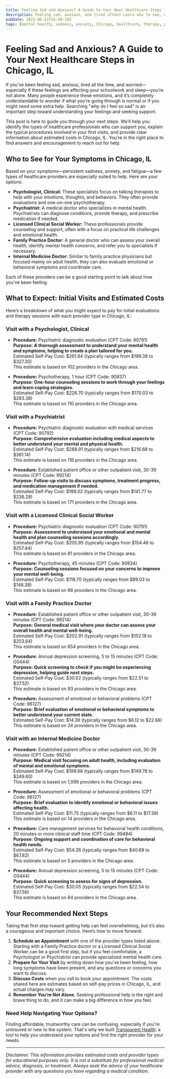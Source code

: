 ```yaml
---
title: Feeling Sad and Anxious? A Guide to Your Next Healthcare Steps in Chicago, IL  
description: Feeling sad, anxious, and tired often? Learn who to see, what visits cost, and how to take your next steps in Chicago, IL.  
pubDate: 2025-06-11T16:40:19Z
tags: [mental health, sadness, anxiety, Chicago, healthcare, therapy, psychiatry, counseling]  
---
```


# Feeling Sad and Anxious? A Guide to Your Next Healthcare Steps in Chicago, IL

If you’ve been feeling sad, anxious, tired all the time, and worried—especially if these feelings are affecting your schoolwork and sleep—you’re not alone. Many people experience these emotions, and it’s completely understandable to wonder if what you’re going through is normal or if you might need some extra help. Searching "why do I feel so sad" is an important step toward understanding your feelings and seeking support.

This post is here to guide you through your next steps. We’ll help you identify the types of healthcare professionals who can support you, explain the typical procedures involved in your first visits, and provide clear information about estimated costs in Chicago, IL. You’re in the right place to find answers and encouragement to reach out for help.

## Who to See for Your Symptoms in Chicago, IL

Based on your symptoms—persistent sadness, anxiety, and fatigue—a few types of healthcare providers are especially suited to help. Here are your options:

- **Psychologist, Clinical:** These specialists focus on talking therapies to help with your emotions, thoughts, and behaviors. They often provide evaluations and one-on-one psychotherapy.
- **Psychiatrist:** A medical doctor who specializes in mental health. Psychiatrists can diagnose conditions, provide therapy, and prescribe medication if needed.
- **Licensed Clinical Social Worker:** These professionals provide counseling and support, often with a focus on practical life challenges and emotional health.
- **Family Practice Doctor:** A general doctor who can assess your overall health, identify mental health concerns, and refer you to specialists if necessary.
- **Internal Medicine Doctor:** Similar to family practice physicians but focused mainly on adult health, they can also evaluate emotional or behavioral symptoms and coordinate care.

Each of these providers can be a good starting point to talk about how you’ve been feeling.

## What to Expect: Initial Visits and Estimated Costs

Here’s a breakdown of what you might expect to pay for initial evaluations and therapy sessions with each provider type in Chicago, IL:

### Visit with a Psychologist, Clinical

- **Procedure:** Psychiatric diagnostic evaluation (CPT Code: 90791)  
  **Purpose:** **A thorough assessment to understand your mental health and symptoms, helping to create a plan tailored for you.**  
  Estimated Self-Pay Cost: $261.84 (typically ranges from $196.38 to $327.30)  
  This estimate is based on 102 providers in the Chicago area.

- **Procedure:** Psychotherapy, 1 hour (CPT Code: 90837)  
  **Purpose:** **One-hour counseling sessions to work through your feelings and learn coping strategies.**  
  Estimated Self-Pay Cost: $226.70 (typically ranges from $170.03 to $283.38)  
  This estimate is based on 110 providers in the Chicago area.

### Visit with a Psychiatrist

- **Procedure:** Psychiatric diagnostic evaluation with medical services (CPT Code: 90792)  
  **Purpose:** **Comprehensive evaluation including medical aspects to better understand your mental and physical health.**  
  Estimated Self-Pay Cost: $288.91 (typically ranges from $216.68 to $361.14)  
  This estimate is based on 116 providers in the Chicago area.

- **Procedure:** Established patient office or other outpatient visit, 30-39 minutes (CPT Code: 99214)  
  **Purpose:** **Follow-up visits to discuss symptoms, treatment progress, and medication management if needed.**  
  Estimated Self-Pay Cost: $189.02 (typically ranges from $141.77 to $236.28)  
  This estimate is based on 171 providers in the Chicago area.

### Visit with a Licensed Clinical Social Worker

- **Procedure:** Psychiatric diagnostic evaluation (CPT Code: 90791)  
  **Purpose:** **Assessment to understand your emotional and mental health and plan counseling sessions accordingly.**  
  Estimated Self-Pay Cost: $205.95 (typically ranges from $154.46 to $257.44)  
  This estimate is based on 81 providers in the Chicago area.

- **Procedure:** Psychotherapy, 45 minutes (CPT Code: 90834)  
  **Purpose:** **Counseling sessions focused on your concerns to improve your mental well-being.**  
  Estimated Self-Pay Cost: $118.70 (typically ranges from $89.03 to $148.38)  
  This estimate is based on 86 providers in the Chicago area.

### Visit with a Family Practice Doctor

- **Procedure:** Established patient office or other outpatient visit, 30-39 minutes (CPT Code: 99214)  
  **Purpose:** **General medical visit where your doctor can assess your overall health and mental well-being.**  
  Estimated Self-Pay Cost: $202.91 (typically ranges from $152.18 to $253.64)  
  This estimate is based on 854 providers in the Chicago area.

- **Procedure:** Annual depression screening, 5 to 15 minutes (CPT Code: G0444)  
  **Purpose:** **Quick screening to check if you might be experiencing depression, helping guide next steps.**  
  Estimated Self-Pay Cost: $30.02 (typically ranges from $22.51 to $37.52)  
  This estimate is based on 93 providers in the Chicago area.

- **Procedure:** Assessment of emotional or behavioral problems (CPT Code: 96127)  
  **Purpose:** **Brief evaluation of emotional or behavioral symptoms to better understand your current state.**  
  Estimated Self-Pay Cost: $14.39 (typically ranges from $6.12 to $22.66)  
  This estimate is based on 24 providers in the Chicago area.

### Visit with an Internal Medicine Doctor

- **Procedure:** Established patient office or other outpatient visit, 30-39 minutes (CPT Code: 99214)  
  **Purpose:** **Medical visit focusing on adult health, including evaluation of mental and emotional symptoms.**  
  Estimated Self-Pay Cost: $199.68 (typically ranges from $149.76 to $249.60)  
  This estimate is based on 1,099 providers in the Chicago area.

- **Procedure:** Assessment of emotional or behavioral problems (CPT Code: 96127)  
  **Purpose:** **Brief evaluation to identify emotional or behavioral issues affecting health.**  
  Estimated Self-Pay Cost: $11.75 (typically ranges from $6.11 to $17.39)  
  This estimate is based on 14 providers in the Chicago area.

- **Procedure:** Care management services for behavioral health conditions, 20 minutes or more clinical staff time (CPT Code: 99484)  
  **Purpose:** **Ongoing support and coordination of care for behavioral health needs.**  
  Estimated Self-Pay Cost: $54.26 (typically ranges from $40.69 to $67.82)  
  This estimate is based on 5 providers in the Chicago area.

- **Procedure:** Annual depression screening, 5 to 15 minutes (CPT Code: G0444)  
  **Purpose:** **Quick screening to assess for signs of depression.**  
  Estimated Self-Pay Cost: $30.05 (typically ranges from $22.54 to $37.56)  
  This estimate is based on 84 providers in the Chicago area.

## Your Recommended Next Steps

Taking that first step toward getting help can feel overwhelming, but it’s also a courageous and important choice. Here’s how to move forward:

1. **Schedule an Appointment** with one of the provider types listed above. Starting with a Family Practice doctor or a Licensed Clinical Social Worker can be a good first step, but if you feel comfortable, a Psychologist or Psychiatrist can provide specialized mental health care.
2. **Prepare for Your Visit** by writing down how you’ve been feeling, how long symptoms have been present, and any questions or concerns you want to discuss.
3. **Discuss Costs** when you call to book your appointment. The costs shared here are estimates based on self-pay prices in Chicago, IL, and actual charges may vary.
4. **Remember You’re Not Alone.** Seeking professional help is the right and brave thing to do, and it can make a big difference in how you feel.

### Need Help Navigating Your Options?

Finding affordable, trustworthy care can be confusing, especially if you're uninsured or new to the system. That's why we built [Transparent Health](https://transparenthealth.ai): a tool to help you understand your options and find the right provider for your needs. 

---

*Disclaimer: This information provides estimated costs and provider types for educational purposes only. It is not a substitute for professional medical advice, diagnosis, or treatment. Always seek the advice of your healthcare provider with any questions you have regarding a medical condition.*